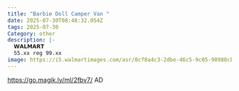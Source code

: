 ```yaml
---
title: "Barbie Doll Camper Van "
date: 2025-07-30T08:48:32.054Z
tags: 2025-07-30
Category: other
description: |-
  𝗪𝗔𝗟𝗠𝗔𝗥𝗧 
  55.xx reg 99.xx
image: https://i5.walmartimages.com/asr/8cf8a4c3-2dbe-46c5-9c05-90988cbf2ebd.fb6dacb276c35a0639dcacfb1bdc286c.jpeg?odnHeight=2000&odnWidth=2000&odnBg=FFFFFF
---
```

https://go.magik.ly/ml/2fbv7/
AD